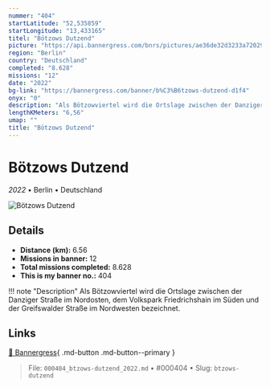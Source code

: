 ```yaml
---
nummer: "404"
startLatitude: "52,535859"
startLongitude: "13,433165"
titel: "Bötzows Dutzend"
picture: "https://api.bannergress.com/bnrs/pictures/ae36de32d3233a720296734dad2e68c5"
region: "Berlin"
country: "Deutschland"
completed: "8.628"
missions: "12"
date: "2022"
bg-link: "https://bannergress.com/banner/b%C3%B6tzows-dutzend-d1f4"
onyx: "0"
description: "Als Bötzowviertel wird die Ortslage zwischen der Danziger Straße im Nordosten, dem Volkspark Friedrichshain im Süden und der Greifswalder Straße im Nordwesten bezeichnet."
lengthKMeters: "6,56"
umap: ""
title: "Bötzows Dutzend"
---
```

# Bötzows Dutzend

*2022* • Berlin • Deutschland

![Bötzows Dutzend](https://api.bannergress.com/bnrs/pictures/ae36de32d3233a720296734dad2e68c5)

## Details
- **Distance (km):** 6.56
- **Missions in banner:** 12
- **Total missions completed:** 8.628
- **This is my banner no.:** 404


!!! note "Description"
    Als Bötzowviertel wird die Ortslage zwischen der Danziger Straße im Nordosten, dem Volkspark Friedrichshain im Süden und der Greifswalder Straße im Nordwesten bezeichnet.



## Links
[🔗 Bannergress](https://bannergress.com/banner/b%C3%B6tzows-dutzend-d1f4){ .md-button .md-button--primary }



> File: `000404_btzows-dutzend_2022.md` • #000404 • Slug: `btzows-dutzend`
